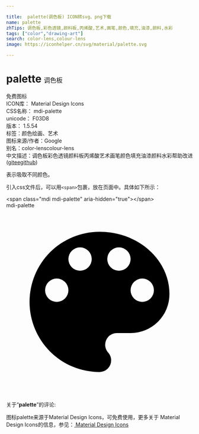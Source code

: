 ```yaml
---

title:  palette(调色板) ICON转svg、png下载
name: palette
zhTips: 调色板,彩色透镜,颜料板,丙烯酸,艺术,画笔,颜色,填充,油漆,颜料,水彩
tags: ["color","drawing-art"]
search: color-lens,colour-lens
image: https://iconhelper.cn/svg/material/palette.svg

---
```


# palette  <small style="font-size: 60%;font-weight: 100">调色板</small>


<div class="detail-page">
<p>
<span><span class="badge-success badge">免费图标</span> </span>
<br/>
<span>
ICON库：
<span class="badge-secondary badge">Material Design Icons</span> 
</span>
<br/>
<span>
CSS名称：
<span class="badge-secondary badge">mdi-palette</span> 
</span>
<br/>
<span>
unicode：
<span class="badge-secondary badge">F03D8</span> 
<copy-btn content='F03D8' btn-title=""></copy-btn>
<copy-btn :content='String.fromCodePoint(parseInt("F03D8", 16))' btn-title="复制U"></copy-btn>
</span>
<br/>
<span>
版本：
<span class="badge-secondary badge">1.5.54</span> 
</span><br/><span>标签：<span class="badge-light badge"><router-link to="/tags/color.html">颜色</router-link></span><span class="badge-light badge"><router-link to="/tags/drawing-art.html">绘画、艺术</router-link></span></span>
<br/>
<span>图标来源/作者：<span class="badge-light badge">Google</span></span> 
<br/>
<span>别名：<span class="badge-light badge">color-lens</span><span class="badge-light badge">colour-lens</span></span><br/><span class="zh-detail">中文描述：<span class="badge-primary badge">调色板</span><span class="badge-primary badge">彩色透镜</span><span class="badge-primary badge">颜料板</span><span class="badge-primary badge">丙烯酸</span><span class="badge-primary badge">艺术</span><span class="badge-primary badge">画笔</span><span class="badge-primary badge">颜色</span><span class="badge-primary badge">填充</span><span class="badge-primary badge">油漆</span><span class="badge-primary badge">颜料</span><span class="badge-primary badge">水彩</span><span class="help-link"><span>帮助改进</span>(<a href="https://gitee.com/liuwave/icon-helper/edit/master/json/material/palette.json" target="_blank" rel="noopener noreferrer">gitee</a><a href="https://github.com/liuwave/icon-helper/edit/master/json/material/palette.json" target="_blank" rel="noopener noreferrer">github</a></span>)</span><br/>
</p>
</div><div class="description description alert alert-light">表示吸取不同颜色。</div>
<div class="alert alert-dark">
  <i class="mdi mdi-palette mdi-48px"></i>
  <i class="mdi mdi-palette mdi-36px"></i>
  <i class="mdi mdi-palette mdi-24px"></i>
  <i class="mdi mdi-palette mdi-18px"></i>
</div>
<div>
  <p>引入css文件后，可以用<code>&lt;span&gt;</code>包裹，放在页面中。具体如下所示：    
  </p>
  <div class="alert alert-primary" style="font-size: 14px">
    &lt;span class="mdi mdi-palette" aria-hidden="true"&gt;&lt;/span&gt;
    <copy-btn content='<span class="mdi mdi-palette" aria-hidden="true"></span>'></copy-btn>
  </div>
  <div class="alert alert-secondary">
    <i class="mdi mdi-palette"
    style="font-size: 24px"
    aria-hidden="true"></i> mdi-palette
    <copy-btn content="mdi-palette" btn-title="复制图标名称"></copy-btn>
  </div>
</div>
<div id="svg" class="svg-wrap">
<svg xmlns="http://www.w3.org/2000/svg" viewBox="0 0 24 24"><path d="M17.5,12A1.5,1.5 0 0,1 16,10.5A1.5,1.5 0 0,1 17.5,9A1.5,1.5 0 0,1 19,10.5A1.5,1.5 0 0,1 17.5,12M14.5,8A1.5,1.5 0 0,1 13,6.5A1.5,1.5 0 0,1 14.5,5A1.5,1.5 0 0,1 16,6.5A1.5,1.5 0 0,1 14.5,8M9.5,8A1.5,1.5 0 0,1 8,6.5A1.5,1.5 0 0,1 9.5,5A1.5,1.5 0 0,1 11,6.5A1.5,1.5 0 0,1 9.5,8M6.5,12A1.5,1.5 0 0,1 5,10.5A1.5,1.5 0 0,1 6.5,9A1.5,1.5 0 0,1 8,10.5A1.5,1.5 0 0,1 6.5,12M12,3A9,9 0 0,0 3,12A9,9 0 0,0 12,21A1.5,1.5 0 0,0 13.5,19.5C13.5,19.11 13.35,18.76 13.11,18.5C12.88,18.23 12.73,17.88 12.73,17.5A1.5,1.5 0 0,1 14.23,16H16A5,5 0 0,0 21,11C21,6.58 16.97,3 12,3Z" /></svg>
</div>
<detail full-name='mdi-palette'></detail>
<div class="icon-detail__container">
<p>关于“<b>palette</b>”的评论:</p>
</div>
<Vssue title="关于“palette”的评论" />    
<div><p>图标palette来源于Material Design Icons，可免费使用，更多关于 Material Design Icons的信息，参见：<a target="_blank" href="https://iconhelper.cn/material.html"> Material Design Icons</a>
</p></div>
